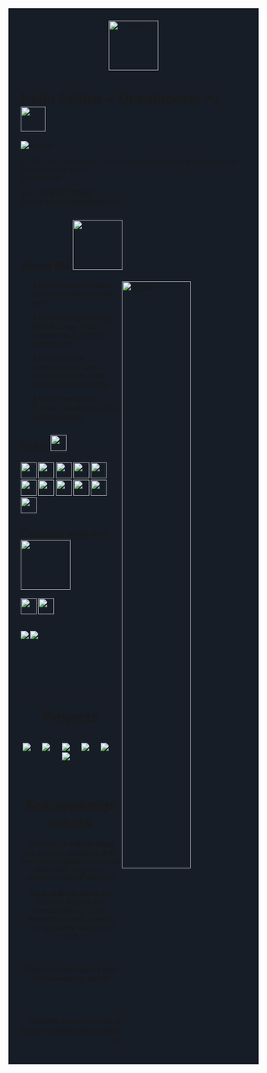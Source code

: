 
<div style="background-color: #161d27; padding: 25px"> 
  <div align="center">
    <img width="100px" height = "100px" src="https://sergal.org/mirror/assets/img/Arch_Logo.png" alt="cover" />
  </div>

  <h1> Hello Fellow < Developers/ >! <img src = "https://raw.githubusercontent.com/MartinHeinz/MartinHeinz/master/wave.gif" width = 50px> </h1>
  <p align='center'>

  ![visitors](https://visitor-badge.glitch.me/badge?page_id=ema4hhh.ema4hhh)

  </p>
  <div size='20px'> Hi! My name is Emanuel. Thank You for taking the time to view my GitHub Profile :smile: <br/>
    <b>Contact me!<b/> 
      <p>
        Tel: +57 3164776583 <br/>
        E-mail: ema4hhh@gmail.com
      </p>
  </div>

  <h2> About Me <img src = "https://media0.giphy.com/media/KDDpcKigbfFpnejZs6/giphy.gif?cid=ecf05e47oy6f4zjs8g1qoiystc56cu7r9tb8a1fe76e05oty&rid=giphy.gif" width = 100px></h2>

  <img width="55%" align="right" alt="Github" src="https://raw.githubusercontent.com/onimur/.github/master/.resources/git-header.svg" />


  - 🔭 I’m currently working on small projects on my own

  - 🌱 I’m currently learning Data Science, Web developing & Artificial intelligence 

  - 👯 I’m looking to collaborate on Open source projects, web apps & app developing 

  - 💬 Talk to me about Python, JavaScript, Linux & Open Source 

  <h2> Skills <img src = "https://media2.giphy.com/media/QssGEmpkyEOhBCb7e1/giphy.gif?cid=ecf05e47a0n3gi1bfqntqmob8g9aid1oyj2wr3ds3mg700bl&rid=giphy.gif" width = 32px> </h2>
  <a href= https://www.python.org > <img width ='32px' src ='https://raw.githubusercontent.com/rahulbanerjee26/githubAboutMeGenerator/main/icons/python.svg'> </a>
  <a href= https://reactjs.org > <img width ='32px' src ='https://raw.githubusercontent.com/rahulbanerjee26/githubAboutMeGenerator/main/icons/reactjs.svg'> </a>
  <a href= https://www.javascript.com > <img width ='32px' src ='https://raw.githubusercontent.com/rahulbanerjee26/githubAboutMeGenerator/main/icons/javascript.svg'> </a>
  <a><img width= "32px" src = "https://www.smith-consulting.com/portals/0/Images/DNN-Store/css.png"/></a>
  <a><img width= "32px" src = "https://clipground.com/images/html5-logo-2.png"/></a>
  <a href= nodejs.org > <img width ='32px' src ='https://raw.githubusercontent.com/rahulbanerjee26/githubAboutMeGenerator/main/icons/nodejs.svg'> </a>
  <a href= https://redux.js.org > <img width ='32px' src ='https://raw.githubusercontent.com/rahulbanerjee26/githubAboutMeGenerator/main/icons/redux.svg'> </a>
  <a href= https://www.postgresql.org > <img width ='32px' src ='https://raw.githubusercontent.com/rahulbanerjee26/githubAboutMeGenerator/main/icons/postgresql.svg'> </a>
  <a href= https://www.linux.org > <img width ='32px' src ='https://raw.githubusercontent.com/rahulbanerjee26/githubAboutMeGenerator/main/icons/linux.svg'> </a>
  <a href= http://expressjs.com > <img width ='32px' src ='https://raw.githubusercontent.com/rahulbanerjee26/githubAboutMeGenerator/main/icons/express.svg'> </a>
  <a href= https://mui.com/getting-started/installation/ > <img width = "32px" src = "https://brandeps.com/logo-download/M/Material-UI-logo-vector-01.svg"></a>


  <h2> Connect with me <img src='https://raw.githubusercontent.com/ShahriarShafin/ShahriarShafin/main/Assets/handshake.gif' width="100px"> </h2>
  <a href = 'https://www.github.com/ema4hhh'> <img width = '32px' align= 'center' src="https://raw.githubusercontent.com/rahulbanerjee26/githubAboutMeGenerator/main/icons/github.svg"/></a>
  <a href = "https://www.linkedin.com/in/emanuel-castaño-cardona-5502a0233/"><img width = '32px' align= 'center' src="https://raw.githubusercontent.com/rahulbanerjee26/githubAboutMeGenerator/main/icons/linked-in-alt.svg"/></a>

  <br>
  <br>
  <br>

  <a>
    <img align="left" src="https://github-readme-stats.vercel.app/api?username=ema4hhh&count_private=true&show_icons=true&theme=github_dark&line_height=30&custom_title=My%20Github%20Stats" />
  </a>
  <a>
    <img align="center" src="https://github-readme-stats.vercel.app/api/top-langs/?username=ema4hhh&theme=github_dark&line_height=30&custom_title=Top%20Languages&layout=compact"
  </a>

  <br>
  <br>
  <br>
  <br>
  <br>
  <br>
  <hr>
  
  <h1 align="center">Projects</h1>
  <br>
  <div align="center">
    <a style="margin-right: 20px">
      <img src="https://github-readme-stats.vercel.app/api/pin/?username=ema4hhh&repo=To-do-list&theme=github_dark"/>
    </a>
    <a style="margin-right: 20px">
      <img src="https://github-readme-stats.vercel.app/api/pin/?username=ema4hhh&repo=Node-practice&theme=github_dark"/>
    </a>
    <a style="margin-right: 20px">
      <img src="https://github-readme-stats.vercel.app/api/pin/?username=ema4hhh&repo=personal-portfolio&theme=github_dark"/>
    </a>
    <a style="margin-right: 20px">
      <img src="https://github-readme-stats.vercel.app/api/pin/?username=ema4hhh&repo=AiVirtualMouse&theme=github_dark"/>
    </a>
    <a style="margin-right: 20px">
      <img src="https://github-readme-stats.vercel.app/api/pin/?username=ema4hhh&repo=Password-Generator&theme=github_dark"/>
    </a>
    <a style="margin-right: 20px;" href="google.com">
      <img src="https://github-readme-stats.vercel.app/api/pin/?username=ema4hhh&repo=codigoflv&theme=github_dark"/>
    </a>
  </div>

  <br>
  <br>

  <h1 align="center">Acknowledgements</h1>
  <p align="center">First off all I'd like to thank my parents, beacause they were who helped me to reach this point, they were supported me all this time<p>
  <p align="center">Now I'd like to thank my teacher <a href="https://github.com/andresf2448/andresf2448">Andres</a>, he introduced me to this wonderful world, without him, I probably wouldn't be here</p>

  <br>

  <h4 align="center">Thanks for thaking the time of reviewing my profile<h4>

  <br>
  <br>
  <br>
  <footer align='right'>README made with help of <a href='https://github.com/rahulbanerjee26/githubProfileReadmeGenerator'>githubProfileReadmeGenerator</a> </footer>
</div>
